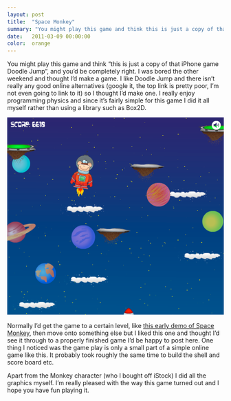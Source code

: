 ```yaml
---
layout: post
title:  "Space Monkey"
summary: "You might play this game and think this is just a copy of that iPhone game Doodle Jump, and you'd be completely right"
date:   2011-03-09 00:00:00
color:  orange
---
```


You might play this game and think “this is just a copy of that iPhone game Doodle Jump”, and you’d be completely right. I was bored the other weekend and thought I’d make a game. I like Doodle Jump and there isn’t really any good online alternatives (google it, the top link is pretty poor, I’m not even going to link to it) so I thought I’d make one. I really enjoy programming physics and since it’s fairly simple for this game I did it all myself rather than using a library such as Box2D.

![Screenshot of Space Monkey](/images/space-monkey/screenshot.png)

Normally I’d get the game to a certain level, like [this early demo of Space Monkey](http://www.flashmonkey.co.uk/flash/spacemonkey/demo_v2_0/), then move onto something else but I liked this one and thought I’d see it through to a properly finished game I’d be happy to post here. One thing I noticed was the game play is only a small part of a simple online game like this. It probably took roughly the same time to build the shell and score board etc.

Apart from the Monkey character (who I bought off iStock) I did all the graphics myself. I’m really pleased with the way this game turned out and I hope you have fun playing it.
